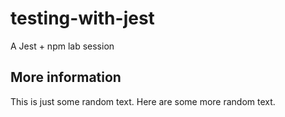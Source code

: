 # testing-with-jest
A Jest + npm lab session

## More information 
This is just some random text. Here are some more random text. 

